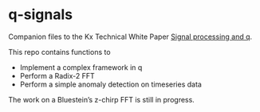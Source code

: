 # q-signals

Companion files to the Kx Technical White Paper [Signal processing and q](http://code.kx.com/q/wp/signal-processing). 

This repo contains functions to

-   Implement a complex framework in q
-   Perform a Radix-2 FFT
-   Perform a simple anomaly detection on timeseries data

The work on a Bluestein’s z-chirp FFT is still in progress.
